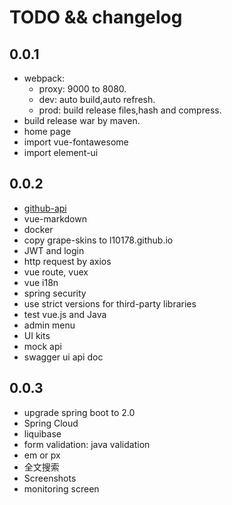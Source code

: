 # TODO && changelog

## 0.0.1
* webpack:
  + proxy: 9000 to 8080.
  + dev: auto build,auto refresh.
  + prod: build release files,hash and compress.
* build release war by maven.
* home page
* import vue-fontawesome
* import element-ui


## 0.0.2
* [github-api](http://github-tools.github.io/github/)
* vue-markdown
* docker
* copy grape-skins to l10178.github.io
* JWT and login
* http request by axios
* vue route, vuex
* vue i18n
* spring security
* use strict versions for third-party libraries
* test vue.js and Java
* admin menu
* UI kits
* mock api
* swagger ui api doc


## 0.0.3
* upgrade spring boot to 2.0
* Spring Cloud
* liquibase
* form validation: java validation
* em or px
* 全文搜索
* Screenshots
* monitoring screen
